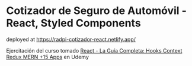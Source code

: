 # Cotizador de Seguro de Automóvil - React, Styled Components

deployed at <https://radpi-cotizador-react.netlify.app/>

Ejercitación del curso tomado [React - La Guía Completa: Hooks Context Redux MERN +15 Apps](https://www.udemy.com/course/react-de-principiante-a-experto-creando-mas-de-10-aplicaciones/) en Udemy
